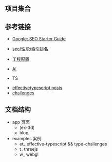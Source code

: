 ## 项目集合

## 参考链接
* [Google: SEO Starter Guide](https://developers.google.com/search/docs/fundamentals/seo-starter-guide?hl=zh-cn)
* [seo/性能/索引排名](https://nextjs.org/learn/seo/introduction-to-seo)
* [工程配置](https://www.cnblogs.com/dtux/p/16419271.html)
* [AI](https://sdk.vercel.ai/docs)

* TS
- [effectivetypescript posts](https://effectivetypescript.com/all-posts/)
- [challenges](https://github.com/type-challenges/type-challenges/blob/main/README.zh-CN.md)

## 文档结构
- app 页面
  - (ex-3d)
  - blog
- examples 案例
  - et_ effective-typescript && type-challenges
  - t_  threejs
  - w_  webgl